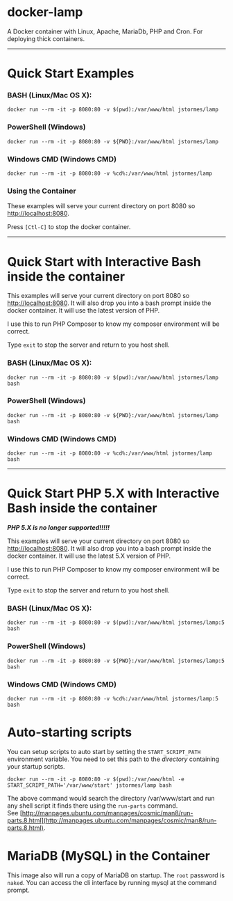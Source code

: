 # docker-lamp
A Docker container with Linux, Apache, MariaDb, PHP and Cron.  For deploying thick containers.

---

# Quick Start Examples

### BASH (Linux/Mac OS X):

```docker run --rm -it -p 8080:80 -v $(pwd):/var/www/html jstormes/lamp```

### PowerShell (Windows)

```docker run --rm -it -p 8080:80 -v ${PWD}:/var/www/html jstormes/lamp```

### Windows CMD (Windows CMD)

```docker run --rm -it -p 8080:80 -v %cd%:/var/www/html jstormes/lamp```


### Using the Container

  These examples will serve your current directory on port 8080 so [http://localhost:8080](http://localhost:8080).  

  Press `[Ctl-C]` to stop the docker container.
  
---

# Quick Start with Interactive Bash inside the container

  This examples will serve your current directory on port 8080 so [http://localhost:8080](http://localhost:8080).  It 
will also drop you into a bash prompt inside the docker container.  It will use the latest version of PHP.

  I use this to run PHP Composer to know my composer environment will be correct.

  Type `exit` to stop the server and return to you host shell.

### BASH (Linux/Mac OS X):

```docker run --rm -it -p 8080:80 -v $(pwd):/var/www/html jstormes/lamp bash```

### PowerShell (Windows)

```docker run --rm -it -p 8080:80 -v ${PWD}:/var/www/html jstormes/lamp bash```

### Windows CMD (Windows CMD)

```docker run --rm -it -p 8080:80 -v %cd%:/var/www/html jstormes/lamp bash```

---

# Quick Start PHP 5.X with Interactive Bash inside the container

**_PHP 5.X is no longer supported!!!!!_**

  This examples will serve your current directory on port 8080 so [http://localhost:8080](http://localhost:8080).  It 
will also drop you into a bash prompt inside the docker container.  It will use the latest 5.X version of PHP.

  I use this to run PHP Composer to know my composer environment will be correct.

  Type `exit` to stop the server and return to you host shell.

### BASH (Linux/Mac OS X):

```docker run --rm -it -p 8080:80 -v $(pwd):/var/www/html jstormes/lamp:5 bash```

### PowerShell (Windows)

```docker run --rm -it -p 8080:80 -v ${PWD}:/var/www/html jstormes/lamp:5 bash```

### Windows CMD (Windows CMD)

```docker run --rm -it -p 8080:80 -v %cd%:/var/www/html jstormes/lamp:5 bash```

# Auto-starting scripts

You can setup scripts to auto start by setting the `START_SCRIPT_PATH` environment variable.  You need to 
set this path to the _directory_ containing your startup scripts.

```
docker run --rm -it -p 8080:80 -v $(pwd):/var/www/html -e START_SCRIPT_PATH='/var/www/start' jstormes/lamp bash
```

The above command would search the directory /var/www/start and run any shell script it finds there using the
`run-parts` command.  
See [http://manpages.ubuntu.com/manpages/cosmic/man8/run-parts.8.html](http://manpages.ubuntu.com/manpages/cosmic/man8/run-parts.8.html).

# MariaDB (MySQL) in the Container

This image also will run a copy of MariaDB on startup.  The `root` password is `naked`.  You can access
the cli interface by running mysql at the command prompt.
